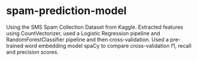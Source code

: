 # spam-prediction-model
Using the SMS Spam Collection Dataset from Kaggle. 
Extracted features using CountVectorizer, used a Logistic Regression pipeline and RandomForestClassifier pipeline and then cross-validation.
Used a pre-trained word embedding model spaCy to compare cross-validation f1, recall and precision scores.
